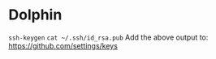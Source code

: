 # Dolphin

`ssh-keygen`
`cat ~/.ssh/id_rsa.pub`
Add the above output to: https://github.com/settings/keys

